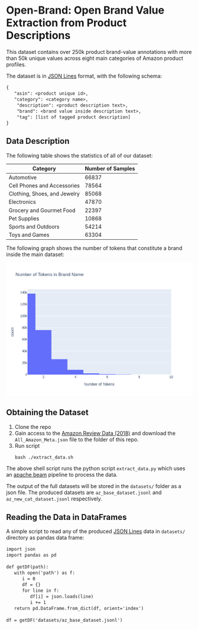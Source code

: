 # Open-Brand: Open Brand Value Extraction from Product Descriptions

This dataset contains over 250k product brand-value annotations with more than 50k unique values across eight main categories of Amazon product profiles.

The dataset is in [JSON Lines](https://jsonlines.org/) format, with the following schema:

```
{
   "asin": <product unique id>,
   "category": <category name>,
    "description": <product description text>,
    "brand": <brand value inside description text>,
    "tag": [list of tagged product description]
}
```


## Data Description
The following table shows the statistics of all of our dataset:

<center>
    
| Category                     | Number of Samples |
|------------------------------|-------------------|
| Automotive                   | 66837             |
| Cell Phones and Accessories  | 78564             |
| Clothing, Shoes, and Jewelry | 85068             |
| Electronics                  | 47870             |
| Grocery and Gourmet Food     | 22397             |
| Pet Supplies                 | 10868             |
| Sports and Outdoors          | 54214             |
| Toys and Games               | 63304             |

</center>

The following graph shows the number of tokens that constitute a brand inside the main dataset:

<center>
<img src="graphs/tokens.png" alt="drawing" width="600"/>
</center>

## Obtaining the Dataset
1. Clone the repo
2. Gain access to the [Amazon Review Data (2018)](https://nijianmo.github.io/amazon/index.html) and download the `All_Amazon_Meta.json` file to the folder of this repo.
3. Run script
    ```
    bash ./extract_data.sh
    ```
    
The above shell script runs the python script `extract_data.py` which uses  an [apache beam](https://beam.apache.org/) pipeline to process the data.

The output of the full datasets will be stored in the `datasets/` folder as a json file. The produced datasets are `az_base_dataset.jsonl` and `az_new_cat_dataset.jsonl` respectively. 

## Reading the Data in DataFrames 
A simple script to read any of the produced [JSON Lines](https://jsonlines.org/) data in `datasets/` directory as pandas data frame:

```
import json
import pandas as pd

def getDF(path):
   with open('path') as f:
      i = 0
      df = {}
      for line in f:
         df[i] = json.loads(line)
         i += 1
   return pd.DataFrame.from_dict(df, orient='index')
   
df = getDF('datasets/az_base_dataset.jsonl')

```
